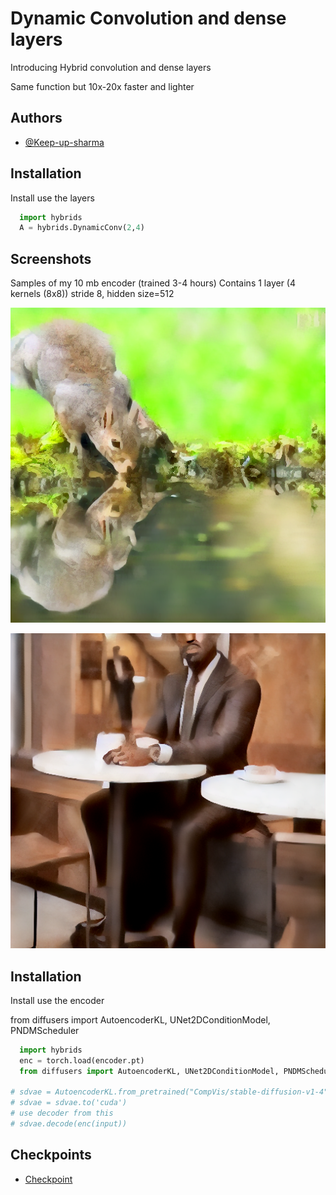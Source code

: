 
# Dynamic Convolution and dense layers


Introducing Hybrid convolution and dense layers

Same function but 10x-20x faster and lighter 


## Authors

- [@Keep-up-sharma](https://www.github.com/Keep-up-sharma)


## Installation

Install use the layers

```python
  import hybrids
  A = hybrids.DynamicConv(2,4)
```
    
## Screenshots
Samples of my 10 mb encoder (trained 3-4 hours)
Contains 1 layer (4 kernels (8x8)) stride 8, hidden size=512

![App Screenshot](https://github.com/Keep-up-sharma/Dynamic-Layers/blob/main/light%20(1).png?raw=true)


![App Screenshot](https://github.com/Keep-up-sharma/Dynamic-Layers/blob/main/light.png?raw=true)

## Installation

Install use the encoder

from diffusers import AutoencoderKL, UNet2DConditionModel, PNDMScheduler


```python
  import hybrids
  enc = torch.load(encoder.pt)
  from diffusers import AutoencoderKL, UNet2DConditionModel, PNDMScheduler
 
# sdvae = AutoencoderKL.from_pretrained("CompVis/stable-diffusion-v1-4", subfolder="vae")
# sdvae = sdvae.to('cuda')
# use decoder from this
# sdvae.decode(enc(input))
```

## Checkpoints

- [Checkpoint](https://github.com/Keep-up-sharma/Dynamic-Layers/blob/main/encoder%20(1).pt?raw=true)
